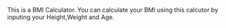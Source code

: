 This is a BMI Calculator. You can calculate your BMI using this calcutor by inputing your Height,Weight and Age.